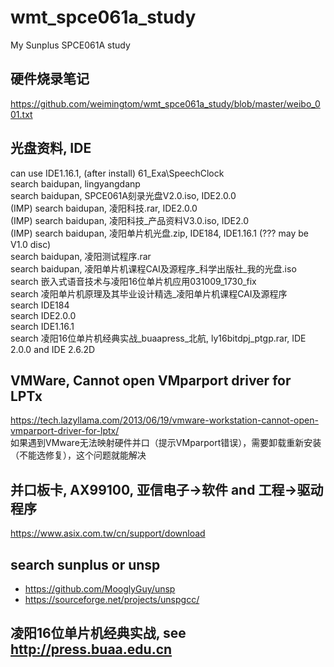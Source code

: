 # wmt_spce061a_study
My Sunplus SPCE061A study  

## 硬件烧录笔记  
https://github.com/weimingtom/wmt_spce061a_study/blob/master/weibo_001.txt  

## 光盘资料, IDE    
can use IDE1.16.1, (after install) 61_Exa\SpeechClock    
search baidupan, lingyangdanp  
search baidupan, SPCE061A刻录光盘V2.0.iso, IDE2.0.0  
(IMP) search baidupan, 凌阳科技.rar, IDE2.0.0  
(IMP) search baidupan, 凌阳科技_产品资料V3.0.iso, IDE2.0  
(IMP) search baidupan, 凌阳单片机光盘.zip, IDE184, IDE1.16.1 (??? may be V1.0 disc)  
search baidupan, 凌阳测试程序.rar  
search baidupan, 凌阳单片机课程CAI及源程序_科学出版社_我的光盘.iso  
search 嵌入式语音技术与凌阳16位单片机应用031009_1730_fix  
search 凌阳单片机原理及其毕业设计精选_凌阳单片机课程CAI及源程序  
search IDE184  
search IDE2.0.0  
search IDE1.16.1  
search 凌阳16位单片机经典实战_buaapress_北航, ly16bitdpj_ptgp.rar, IDE 2.0.0 and IDE 2.6.2D  

## VMWare, Cannot open VMparport driver for LPTx  
https://tech.lazyllama.com/2013/06/19/vmware-workstation-cannot-open-vmparport-driver-for-lptx/  
如果遇到VMware无法映射硬件并口（提示VMparport错误），需要卸载重新安装（不能选修复），这个问题就能解决  

## 并口板卡, AX99100, 亚信电子->软件 and 工程->驱动程序        
https://www.asix.com.tw/cn/support/download  

## search sunplus or unsp    
* https://github.com/MooglyGuy/unsp  
* https://sourceforge.net/projects/unspgcc/  

## 凌阳16位单片机经典实战, see http://press.buaa.edu.cn  
